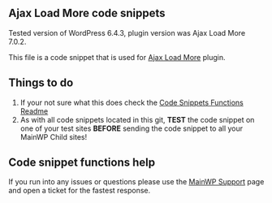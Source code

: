 ## Ajax Load More code snippets

Tested version of WordPress 6.4.3, plugin version was Ajax Load More 7.0.2.

This file is a code snippet that is used for [Ajax Load More](https://wordpress.org/plugins/ajax-load-more/) plugin. 

## Things to do

1. If your not sure what this does check the [Code Snippets Functions Readme](https://github.com/mainwp/Code-Snippets-Functions/blob/master/README.md)
2. As with all code snippets located in this git, **TEST** the code snippet on one of your test sites **BEFORE** sending the code snippet to all your MainWP Child sites!

## Code snippet functions help

If you run into any issues or questions please use the [MainWP Support](https://mainwp.com/support/) page and open a ticket for the fastest response.
